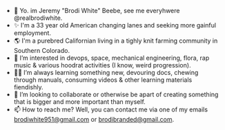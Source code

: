 - 👋 Yo. im Jeremy "Brodi White" Beebe, see me everyhwere @realbrodiwhite.
- ✨ I'm a 33 year old American changing lanes and seeking more gainful employment.
- 🌎 I'm a purebred Californian living in a tighly knit farming community in Southern Colorado.
- 👀 I’m interested in devops, space, mechanical engineering, flora, rap music & various hoodrat activities (I know, weird progression).
- 👨‍💻 I’m always learning something new, devouring docs, chewing through manuals, consuming videos & other learning materials fiendishly.
- 💞️ I’m looking to collaborate or otherwise be apart of creating something that is bigger and more important than myself.
- 📫 How to reach me? Well, you can contact me via one of my emails brodiwhite951@gmail.com or brodibranded@gmail.com.





